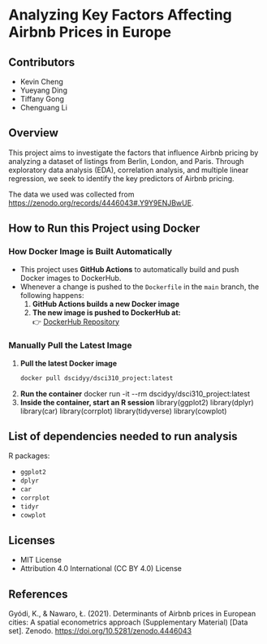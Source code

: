 # Analyzing Key Factors Affecting Airbnb Prices in Europe

## Contributors

- Kevin Cheng
- Yueyang Ding
- Tiffany Gong
- Chenguang Li

## Overview

This project aims to investigate the factors that influence Airbnb pricing by analyzing a dataset of listings from Berlin, London, and Paris. Through exploratory data analysis (EDA), correlation analysis, and multiple linear regression, we seek to identify the key predictors of Airbnb pricing.

The data we used was collected from <https://zenodo.org/records/4446043#.Y9Y9ENJBwUE>.

## How to Run this Project using Docker
### How Docker Image is Built Automatically
- This project uses **GitHub Actions** to automatically build and push Docker images to DockerHub.
- Whenever a change is pushed to the `Dockerfile` in the `main` branch, the following happens:
  1. **GitHub Actions builds a new Docker image**
  2. **The new image is pushed to DockerHub at:**  
     👉 [DockerHub Repository](https://hub.docker.com/r/dscidyy/dsci310_project)
### Manually Pull the Latest Image
1. **Pull the latest Docker image**
   ```sh
   docker pull dscidyy/dsci310_project:latest
2. **Run the container**
   docker run -it --rm dscidyy/dsci310_project:latest
3. **Inside the container, start an R session**
   library(ggplot2)
   library(dplyr)
   library(car)
   library(corrplot)
   library(tidyverse)
   library(cowplot)




## List of dependencies needed to run analysis

R packages:
- `ggplot2`
- `dplyr`
- `car`
- `corrplot`
- `tidyr`
- `cowplot`

## Licenses

- MIT License
- Attribution 4.0 International (CC BY 4.0) License

## References

Gyódi, K., & Nawaro, Ł. (2021). Determinants of Airbnb prices in European cities: A spatial econometrics approach (Supplementary Material) [Data set]. Zenodo. https://doi.org/10.5281/zenodo.4446043
